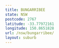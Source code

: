 ```yaml
---
title: BUNGARRIBEE
state: NSW
postcode: 2767
latitude: -33.77972161
longitude: 150.8651828
url: /nsw/bungarribee/
layout: suburb
---
```

